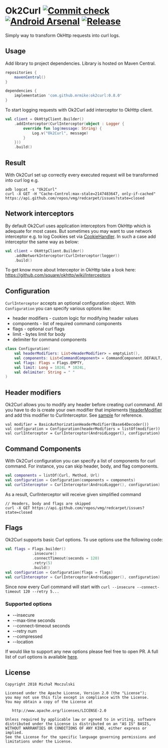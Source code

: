 # Ok2Curl [![Commit check](https://github.com/mrmike/Ok2Curl/actions/workflows/push.yml/badge.svg)](https://github.com/mrmike/Ok2Curl/actions/workflows/push.yml) [![Android Arsenal](https://img.shields.io/badge/Android%20Arsenal-Ok2Curl-green.svg?style=flat)](https://android-arsenal.com/details/1/2653) [![Release](https://jitpack.io/v/mrmike/Ok2Curl.svg)](https://jitpack.io/#mrmike/Ok2Curl)

Simply way to transform OkHttp requests into curl logs.

## Usage
Add library to project dependencies. Library is hosted on Maven Central.
```groovy
repositories {
    mavenCentral()
}

dependencies {
    implementation 'com.github.mrmike:ok2curl:0.8.0'
}
```

To start logging requests with Ok2Curl add interceptor to OkHttp client.
```kotlin
val client = OkHttpClient.Builder()
    .addInterceptor(CurlInterceptor(object : Logger {
        override fun log(message: String) {
            Log.v("Ok2Curl", message)
        }
    }))
    .build()
```

## Result
With Ok2Curl set up correctly every executed request will be transformed into curl log e.g.
```shell
adb logcat -s "Ok2Curl"
curl -X GET -H "Cache-Control:max-stale=2147483647, only-if-cached" https://api.github.com/repos/vmg/redcarpet/issues?state=closed
```

## Network interceptors
By default Ok2Curl uses application interceptors from OkHttp which is adequate for most cases. But sometimes you may want to use network interceptor e.g. to log Cookies set via [CookieHandler](http://docs.oracle.com/javase/6/docs/api/java/net/CookieHandler.html). In such a case add interceptor the same way as below:  

```kotlin
val client = OkHttpClient.Builder()
    .addNetworkInterceptor(CurlInterceptor(logger))
    .build()
```

To get know more about Interceptor in OkHttp take a look here: https://github.com/square/okhttp/wiki/Interceptors

## Configuration

`CurlInterceptor` accepts an optional configuration object. With `Configuration` you can specify various options like:
* header modifiers - custom logic for modifying header values
* components - list of required command components
* flags - optional curl flags
* limit - bytes limit for body
* delimiter for command components

```kotlin
class Configuration(
    val headerModifiers: List<HeaderModifier> = emptyList(),
    val components: List<CommandComponent> = CommandComponent.DEFAULT,
    val flags: Flags = Flags.EMPTY,
    val limit: Long = 1024L * 1024L,
    val delimiter: String = " "
)
```

## Header modifiers
Ok2Curl allows you to modify any header before creating curl command. All you have to do is create your own modifier that implements [HeaderModifier](https://github.com/mrmike/Ok2Curl/blob/master/ok2curl/src/main/java/com/moczul/ok2curl/modifier/HeaderModifier.kt)
and add this modifier to CurlInterceptor. See [sample](https://github.com/mrmike/Ok2Curl/blob/master/sample/src/main/java/com/moczul/sample/RequestService.kt) for reference.
```
val modifier = BasicAuthorizationHeaderModifier(Base64Decoder())
val configuration = Configuration(headerModifiers = listOf(modifier))
val curlInterceptor = CurlInterceptor(AndroidLogger(), configuration)
```

## Command Components
With Ok2Curl configuration you can specify a list of components for curl command. For instance,
you can skip header, body, and flag components.
```kotlin
val components = listOf(Curl, Method, Url)
val configuration = Configuration(components = components)
val curlInterceptor = CurlInterceptor(AndroidLogger(), configuration)
```

As a result, CurlInterceptor will receive given simplified command
```shell
// Headers, body and flags are skipped
curl -X GET https://api.github.com/repos/vmg/redcarpet/issues?state=closed
```

## Flags
Ok2Curl supports basic Curl options. To use options use the following code:
```kotlin
val flags = Flags.builder()
            .insecure()
            .connectTimeout(seconds = 120)
            .retry(5)
            .build()
val configuration = Configuration(flags = flags)
val curlInterceptor = CurlInterceptor(AndroidLogger(), configuration)
```
Since now every Curl command will start with `curl --insecure --connect-timeout 120 --retry 5...`

### Supported options
* --insecure
* --max-time seconds
* --connect-timeout seconds
* --retry num
* --compressed
* --location

If would like to support any new options please feel free to open PR. A full list of curl options is
available [here](https://curl.haxx.se/docs/manpage.html).


## License

    Copyright 2018 Michał Moczulski

    Licensed under the Apache License, Version 2.0 (the "License");
    you may not use this file except in compliance with the License.
    You may obtain a copy of the License at

       http://www.apache.org/licenses/LICENSE-2.0

    Unless required by applicable law or agreed to in writing, software
    distributed under the License is distributed on an "AS IS" BASIS,
    WITHOUT WARRANTIES OR CONDITIONS OF ANY KIND, either express or implied.
    See the License for the specific language governing permissions and
    limitations under the License.
